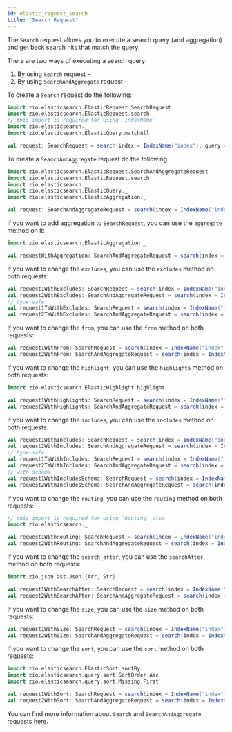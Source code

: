 ```yaml
---
id: elastic_request_search
title: "Search Request"
---
```


The `Search` request allows you to execute a search query (and aggregation) and get back search hits that match the query.

There are two ways of executing a search query: 
1. By using `Search` request -
2. By using `SearchAndAggregate` request -

To create a `Search` request do the following:
```scala
import zio.elasticsearch.ElasticRequest.SearchRequest
import zio.elasticsearch.ElasticRequest.search
// this import is required for using `IndexName`
import zio.elasticsearch._
import zio.elasticsearch.ElasticQuery.matchAll

val request: SearchRequest = search(index = IndexName("index"), query = matchAll)
```

To create a `SearchAndAggregate` request do the following:
```scala
import zio.elasticsearch.ElasticRequest.SearchAndAggregateRequest
import zio.elasticsearch.ElasticRequest.search
import zio.elasticsearch._
import zio.elasticsearch.ElasticQuery._
import zio.elasticsearch.ElasticAggregation._

val request: SearchAndAggregateRequest = search(index = IndexName("index"), query = matchAll, aggregation = maxAggregation(name = "aggregation", field = "intField"))
```

If you want to add aggregation to `SearchRequest`, you can use the `aggregate` method on it:
```scala
import zio.elasticsearch.ElasticAggregation._

val requestWithAggregation: SearchAndAggregateRequest = search(index = IndexName("index"), query = matchAll).aggregate(aggregation = maxAggregation(name = "aggregation", field = "intField"))
```

If you want to change the `excludes`, you can use the `excludes` method on both requests:
```scala
val request1WithExcludes: SearchRequest = search(index = IndexName("index"), query = matchAll).excludes("longField")
val request2WithExcludes: SearchAndAggregateRequest = search(index = IndexName("index"), query = matchAll, aggregation = maxAggregation(name = "aggregation", field = "intField")).excludes("longField", "intField")
// type-safe:
val request1TsWithExcludes: SearchRequest = search(index = IndexName("index"), query = matchAll).excludes(Document.longField)
val request2TsWithExcludes: SearchAndAggregateRequest = search(index = IndexName("index"), query = matchAll, aggregation = maxAggregation(name = "aggregation", field = "intField")).excludes(Document.longField, Document.intField)
```

If you want to change the `from`, you can use the `from` method on both requests:
```scala
val request1WithFrom: SearchRequest = search(index = IndexName("index"), query = matchAll).from(2)
val request2WithFrom: SearchAndAggregateRequest = search(index = IndexName("index"), query = matchAll, aggregation = maxAggregation(name = "aggregation", field = "intField")).from(2)
```

If you want to change the `highlight`, you can use the `highlights` method on both requests:
```scala
import zio.elasticsearch.ElasticHighlight.highlight

val request1WithHighlights: SearchRequest = search(index = IndexName("index"), query = matchAll).highlights("intField")
val request2WithHighlights: SearchAndAggregateRequest = search(index = IndexName("index"), query = matchAll, aggregation = maxAggregation(name = "aggregation", field = "intField")).highlights(Document.intField)
```

If you want to change the `includes`, you can use the `includes` method on both requests:
```scala
val request1WithIncludes: SearchRequest = search(index = IndexName("index"), query = matchAll).includes("longField")
val request2WithIncludes: SearchAndAggregateRequest = search(index = IndexName("index"), query = matchAll, aggregation = maxAggregation(name = "aggregation", field = "intField")).includes("longField", "intField")
// type-safe:
val request1TsWithIncludes: SearchRequest = search(index = IndexName("index"), query = matchAll).includes(Document.longField)
val request2TsWithIncludes: SearchAndAggregateRequest = search(index = IndexName("index"), query = matchAll, aggregation = maxAggregation(name = "aggregation", field = "intField")).includes(Document.longField, Document.intField)
// with schema
val request1WithIncludesSchema: SearchRequest = search(index = IndexName("index"), query = matchAll).includes[Document]
val request2WithIncludesSchema: SearchAndAggregateRequest = search(index = IndexName("index"), query = matchAll, aggregation = maxAggregation(name = "aggregation", field = "intField")).includes[Document]
```

If you want to change the `routing`, you can use the `routing` method on both requests:
```scala
// this import is required for using `Routing` also
import zio.elasticsearch._

val request1WithRouting: SearchRequest = search(index = IndexName("index"), query = matchAll).routing(Routing("routing"))
val request2WithRouting: SearchAndAggregateRequest = search(index = IndexName("index"), query = matchAll, aggregation = maxAggregation(name = "aggregation", field = "intField")).routing(Routing("routing"))
```

If you want to change the `search_after`, you can use the `searchAfter` method on both requests:
```scala
import zio.json.ast.Json.{Arr, Str}

val request1WithSearchAfter: SearchRequest = search(index = IndexName("index"), query = matchAll).searchAfter(Arr(Str("12345")))
val request2WithSearchAfter: SearchAndAggregateRequest = search(index = IndexName("index"), query = matchAll, aggregation = maxAggregation(name = "aggregation", field = "intField")).searchAfter(Arr(Str("12345")))
```

If you want to change the `size`, you can use the `size` method on both requests:
```scala
val request1WithSize: SearchRequest = search(index = IndexName("index"), query = matchAll).size(5)
val request2WithSize: SearchAndAggregateRequest = search(index = IndexName("index"), query = matchAll, aggregation = maxAggregation(name = "aggregation", field = "intField")).size(5)
```

If you want to change the `sort`, you can use the `sort` method on both requests:
```scala
import zio.elasticsearch.ElasticSort.sortBy
import zio.elasticsearch.query.sort.SortOrder.Asc
import zio.elasticsearch.query.sort.Missing.First

val request1WithSort: SearchRequest = search(index = IndexName("index"), query = matchAll).sort(sortBy(Document.intField).order(Asc))
val request2WithSort: SearchAndAggregateRequest = search(index = IndexName("index"), query = matchAll, aggregation = maxAggregation(name = "aggregation", field = "intField")).sort(sortBy("intField").missing(First))
```

You can find more information about `Search` and `SearchAndAggregate` requests [here](https://www.elastic.co/guide/en/elasticsearch/reference/7.17/search-search.html).
